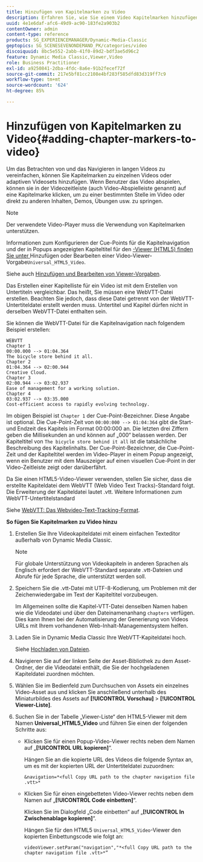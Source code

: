 ```yaml
---
title: Hinzufügen von Kapitelmarken zu Video
description: Erfahren Sie, wie Sie einem Video Kapitelmarken hinzufügen.
uuid: 4e1e6daf-afc6-49d9-ac90-183fe2a903b2
contentOwner: admin
content-type: reference
products: SG_EXPERIENCEMANAGER/Dynamic-Media-Classic
geptopics: SG_SCENESEVENONDEMAND_PK/categories/video
discoiquuid: 8bc5e552-2abb-41f0-89d2-bdf3ae5d96c2
feature: Dynamic Media Classic,Viewer,Video
role: Business Practitioner
exl-id: a9250841-2dba-4fdc-8a6e-91b2fecef72f
source-git-commit: 217e5bf81cc2108e4bf283f585dfd83d319ff7c9
workflow-type: tm+mt
source-wordcount: '624'
ht-degree: 85%

---
```


# Hinzufügen von Kapitelmarken zu Video{#adding-chapter-markers-to-video}

Um das Betrachten von und das Navigieren in langen Videos zu vereinfachen, können Sie Kapitelmarken zu einzelnen Videos oder adaptiven Videosets hinzufügen. Wenn Benutzer das Video abspielen, können sie in der Videozeitleiste (auch Video-Abspielleiste genannt) auf eine Kapitelmarke klicken, um zu einer bestimmten Stelle im Video oder direkt zu anderen Inhalten, Demos, Übungen usw. zu springen.

>[!NOTE]
>
>Der verwendete Video-Player muss die Verwendung von Kapitelmarken unterstützen. 

Informationen zum Konfigurieren der Cue-Points für die Kapitelnavigation und der in Popups angezeigten Kapiteltitel für den [-Viewer (HTML5) finden Sie unter ](previewing-videos-video-viewer.md#adding_or_editing_a_video_viewer_preset)Hinzufügen oder Bearbeiten einer Video-Viewer-Vorgabe`Universal_HTML5_Video`.

Siehe auch [Hinzufügen und Bearbeiten von Viewer-Vorgaben](application-setup.md#adding_and_editing_viewer_presets).

Das Erstellen einer Kapitelliste für ein Video ist mit dem Erstellen von Untertiteln vergleichbar. Das heißt, Sie müssen eine WebVTT-Datei erstellen. Beachten Sie jedoch, dass diese Datei getrennt von der WebVTT-Untertiteldatei erstellt werden muss. Untertitel und Kapitel dürfen nicht in derselben WebVTT-Datei enthalten sein.

Sie können die WebVTT-Datei für die Kapitelnavigation nach folgendem Beispiel erstellen:

```as3
WEBVTT 
Chapter 1 
00:00.000 --> 01:04.364 
The bicycle store behind it all. 
Chapter 2 
01:04.364 --> 02:00.944 
Creative Cloud. 
Chapter 3 
02:00.944 --> 03:02.937 
Ease of management for a working solution. 
Chapter 4 
03:02.937 --> 03:35.000 
Cost-efficient access to rapidly evolving technology.
```

Im obigen Beispiel ist `Chapter 1` der Cue-Point-Bezeichner. Diese Angabe ist optional. Die Cue-Point-Zeit von `00:00:000 --> 01:04:364` gibt die Start- und Endzeit des Kapitels im Format 00:00:000 an. Die letzten drei Ziffern geben die Millisekunden an und können auf „000“ belassen werden. Der Kapiteltitel von `The bicycle store behind it all` ist die tatsächliche Beschreibung des Kapitelinhalts. Der Cue-Point-Bezeichner, die Cue-Point-Zeit und der Kapiteltitel werden im Video-Player in einem Popup angezeigt, wenn ein Benutzer mit dem Mauszeiger auf einen visuellen Cue-Point in der Video-Zeitleiste zeigt oder darüberfährt.

Da Sie einen HTML5-Video-Viewer verwenden, stellen Sie sicher, dass die erstellte Kapiteldatei dem WebVTT (Web Video Text Tracks)-Standard folgt. Die Erweiterung der Kapiteldatei lautet .vtt. Weitere Informationen zum WebVTT-Untertitelstandard

Siehe [WebVTT: Das Webvideo-Text-Tracking-Format](https://dev.w3.org/html5/webvtt/).

**So fügen Sie Kapitelmarken zu Video hinzu**

1. Erstellen Sie Ihre Videokapiteldatei mit einem einfachen Texteditor außerhalb von Dynamic Media Classic.

   >[!NOTE]
   >
   >Für globale Unterstützung von Videokapiteln in anderen Sprachen als Englisch erfordert der WebVTT-Standard separate .vtt-Dateien und Abrufe für jede Sprache, die unterstützt werden soll.

1. Speichern Sie die .vtt-Datei mit UTF-8-Kodierung, um Problemen mit der Zeichenwiedergabe im Text der Kapiteltitel vorzubeugen.

   Im Allgemeinen sollte die Kapitel-VTT-Datei denselben Namen haben wie die Videodatei und über den Dateinamenanhang `chapters` verfügen. Dies kann Ihnen bei der Automatisierung der Generierung von Videos URLs mit Ihrem vorhandenen Web-Inhalt-Managementsystem helfen.

1. Laden Sie in Dynamic Media Classic Ihre WebVTT-Kapiteldatei hoch.

   Siehe [Hochladen von Dateien](uploading-files.md#uploading_files).

1. Navigieren Sie auf der linken Seite der Asset-Bibliothek zu dem Asset-Ordner, der die Videodatei enthält, die Sie der hochgeladenen Kapiteldatei zuordnen möchten.
1. Wählen Sie im Bedienfeld zum Durchsuchen von Assets ein einzelnes Video-Asset aus und klicken Sie anschließend unterhalb des Miniaturbildes des Assets auf **[!UICONTROL Vorschau]** > **[!UICONTROL Viewer-Liste]**.
1. Suchen Sie in der Tabelle „Viewer-Liste“ den HTML5-Viewer mit dem Namen **Universal_HTML5_Video** und führen Sie einen der folgenden Schritte aus:

   * Klicken Sie für einen Popup-Video-Viewer rechts neben dem Namen auf „**[!UICONTROL URL kopieren]**“.

      Hängen Sie an die kopierte URL des Videos die folgende Syntax an, um es mit der kopierten URL der Untertiteldatei zuzuordnen:

      `&navigation=*<full Copy URL path to the chapter navigation file .vtt>*`

   * Klicken Sie für einen eingebetteten Video-Viewer rechts neben dem Namen auf „**[!UICONTROL Code einbetten]**“.

      Klicken Sie im Dialogfeld „Code einbetten“ auf „**[!UICONTROL In Zwischenablage kopieren]**“.

      Hängen Sie für den HTML5 `Universal_HTML5_Video`-Viewer den kopierten Einbettungscode wie folgt an:

      `videoViewer.setParam("navigation","*<full Copy URL path to the chapter navigation file .vtt>*”`
